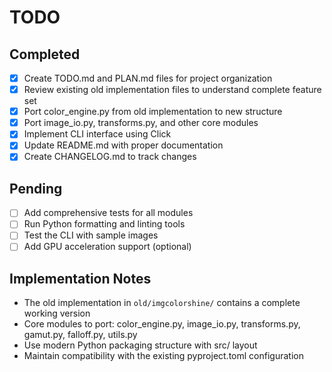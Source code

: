 # TODO

## Completed

- [x] Create TODO.md and PLAN.md files for project organization
- [x] Review existing old implementation files to understand complete feature set
- [x] Port color_engine.py from old implementation to new structure
- [x] Port image_io.py, transforms.py, and other core modules
- [x] Implement CLI interface using Click
- [x] Update README.md with proper documentation
- [x] Create CHANGELOG.md to track changes

## Pending

- [ ] Add comprehensive tests for all modules
- [ ] Run Python formatting and linting tools
- [ ] Test the CLI with sample images
- [ ] Add GPU acceleration support (optional)

## Implementation Notes

- The old implementation in `old/imgcolorshine/` contains a complete working version
- Core modules to port: color_engine.py, image_io.py, transforms.py, gamut.py, falloff.py, utils.py
- Use modern Python packaging structure with src/ layout
- Maintain compatibility with the existing pyproject.toml configuration
